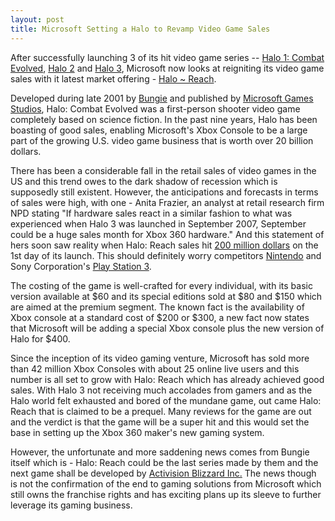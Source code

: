 ```yaml
---
layout: post
title: Microsoft Setting a Halo to Revamp Video Game Sales
---
```


After successfully launching 3 of its hit video game series -- <a href="http://en.wikipedia.org/wiki/Halo:_Combat_Evolved">Halo 1: Combat Evolved</a>, <a href="http://en.wikipedia.org/wiki/Halo_2">Halo 2</a> and <a href="http://en.wikipedia.org/wiki/Halo_3">Halo 3</a>, Microsoft now looks at reigniting its video game sales with it latest market offering - <a href="http://www.welcometonobleteam.com/">Halo ~ Reach</a>.

Developed during late 2001 by <a href="http://www.bungie.net/">Bungie</a> and published by <a href="http://www.microsoft.com/games/">Microsoft Games Studios</a>, Halo: Combat Evolved was a first-person shooter video game completely based on science fiction. In the past nine years, Halo has been boasting of good sales, enabling Microsoft's Xbox Console to be a large part of the growing U.S. video game business that is worth over 20 billion dollars.

There has been a considerable fall in the retail sales of video games in the US and this trend owes to the dark shadow of recession which is supposedly still existent. However, the anticipations and forecasts in terms of sales were high, with one - Anita Frazier, an analyst at retail research firm NPD stating "If hardware sales react in a similar fashion to what was experienced when Halo 3 was launched in September 2007, September could be a huge sales month for Xbox 360 hardware." And this statement of hers soon saw reality when Halo: Reach sales hit <a href="http://www.abcactionnews.com/dpp/entertainment/games/halo:-reach-sets-new-single-day-entertainment-sales-record">200 million dollars</a> on the 1st day of its launch. This should definitely worry competitors <a href="http://www.nintendo.com/">Nintendo</a> and Sony Corporation's <a href="http://us.playstation.com/">Play Station 3</a>.

The costing of the game is well-crafted for every individual, with its basic version available at $60 and its special editions sold at $80 and $150 which are aimed at the premium segment. The known fact is the availability of Xbox console at a standard cost of $200 or $300, a new fact now states that Microsoft will be adding a special Xbox console plus the new version of Halo for $400. 

Since the inception of its video gaming venture, Microsoft has sold more than 42 million Xbox Consoles with about 25 online live users and this number is all set to grow with Halo: Reach which has already achieved good sales. With Halo 3 not receiving much accolades from gamers and as the Halo world felt exhausted and bored of the mundane game, out came Halo: Reach that is claimed to be a prequel. Many reviews for the game are out and the verdict is that the game will be a super hit and this would set the base in setting up the Xbox 360 maker's new gaming system.

However, the unfortunate and more saddening news comes from Bungie itself which is - Halo: Reach could be the last series made by them and the next game shall be developed by <a href="http://www.activisionblizzard.com/">Activision Blizzard Inc.</a> The news though is not the confirmation of the end to gaming solutions from Microsoft which still owns the franchise rights and has exciting plans up its sleeve to further leverage its gaming business.
